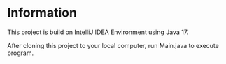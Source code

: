 # Information

This project is build on IntelliJ IDEA Environment using Java 17.

After cloning this project to your local computer, run Main.java to execute program.